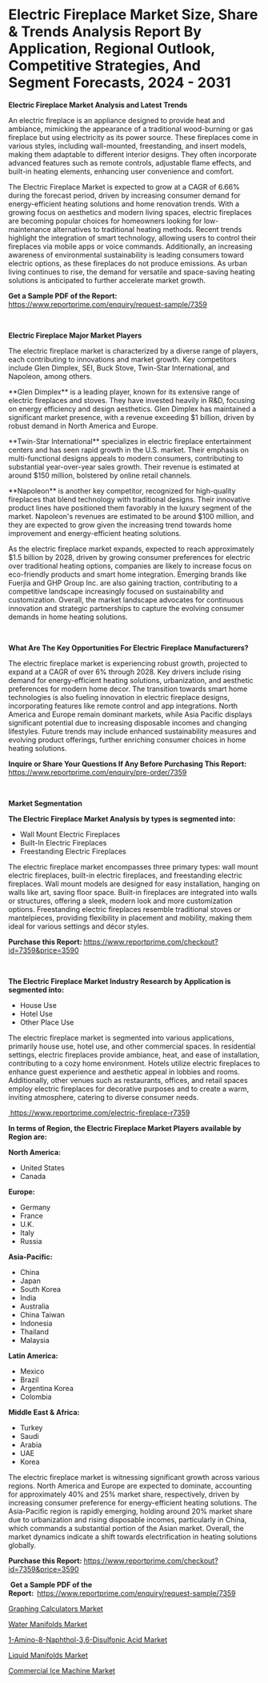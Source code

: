 <p><h1>Electric Fireplace Market Size, Share & Trends Analysis Report By Application, Regional Outlook, Competitive Strategies, And Segment Forecasts, 2024 - 2031</h1></p><p><strong>Electric Fireplace Market Analysis and Latest Trends</strong></p>
<p><p>An electric fireplace is an appliance designed to provide heat and ambiance, mimicking the appearance of a traditional wood-burning or gas fireplace but using electricity as its power source. These fireplaces come in various styles, including wall-mounted, freestanding, and insert models, making them adaptable to different interior designs. They often incorporate advanced features such as remote controls, adjustable flame effects, and built-in heating elements, enhancing user convenience and comfort.</p><p>The Electric Fireplace Market is expected to grow at a CAGR of 6.66% during the forecast period, driven by increasing consumer demand for energy-efficient heating solutions and home renovation trends. With a growing focus on aesthetics and modern living spaces, electric fireplaces are becoming popular choices for homeowners looking for low-maintenance alternatives to traditional heating methods. Recent trends highlight the integration of smart technology, allowing users to control their fireplaces via mobile apps or voice commands. Additionally, an increasing awareness of environmental sustainability is leading consumers toward electric options, as these fireplaces do not produce emissions. As urban living continues to rise, the demand for versatile and space-saving heating solutions is anticipated to further accelerate market growth.</p></p>
<p><strong>Get a Sample PDF of the Report:&nbsp;</strong> <a href="https://www.reportprime.com/enquiry/request-sample/7359?utm_campaign=1435&utm_medium=2&utm_source=Github&utm_content=ia&utm_term=18102024&utm_id=electric-fireplace">https://www.reportprime.com/enquiry/request-sample/7359</a></p>
<p>&nbsp;</p>
<p><strong>Electric Fireplace Major Market Players</strong></p>
<p><p>The electric fireplace market is characterized by a diverse range of players, each contributing to innovations and market growth. Key competitors include Glen Dimplex, SEI, Buck Stove, Twin-Star International, and Napoleon, among others.</p><p>**Glen Dimplex** is a leading player, known for its extensive range of electric fireplaces and stoves. They have invested heavily in R&D, focusing on energy efficiency and design aesthetics. Glen Dimplex has maintained a significant market presence, with a revenue exceeding $1 billion, driven by robust demand in North America and Europe.</p><p>**Twin-Star International** specializes in electric fireplace entertainment centers and has seen rapid growth in the U.S. market. Their emphasis on multi-functional designs appeals to modern consumers, contributing to substantial year-over-year sales growth. Their revenue is estimated at around $150 million, bolstered by online retail channels.</p><p>**Napoleon** is another key competitor, recognized for high-quality fireplaces that blend technology with traditional designs. Their innovative product lines have positioned them favorably in the luxury segment of the market. Napoleon's revenues are estimated to be around $100 million, and they are expected to grow given the increasing trend towards home improvement and energy-efficient heating solutions.</p><p>As the electric fireplace market expands, expected to reach approximately $1.5 billion by 2028, driven by growing consumer preferences for electric over traditional heating options, companies are likely to increase focus on eco-friendly products and smart home integration. Emerging brands like Fuerjia and GHP Group Inc. are also gaining traction, contributing to a competitive landscape increasingly focused on sustainability and customization. Overall, the market landscape advocates for continuous innovation and strategic partnerships to capture the evolving consumer demands in home heating solutions.</p></p>
<p>&nbsp;</p>
<p><strong>What Are The Key Opportunities For Electric Fireplace Manufacturers?</strong></p>
<p><p>The electric fireplace market is experiencing robust growth, projected to expand at a CAGR of over 6% through 2028. Key drivers include rising demand for energy-efficient heating solutions, urbanization, and aesthetic preferences for modern home decor. The transition towards smart home technologies is also fueling innovation in electric fireplace designs, incorporating features like remote control and app integrations. North America and Europe remain dominant markets, while Asia Pacific displays significant potential due to increasing disposable incomes and changing lifestyles. Future trends may include enhanced sustainability measures and evolving product offerings, further enriching consumer choices in home heating solutions.</p></p>
<p><strong>Inquire or Share Your Questions If Any Before Purchasing This Report:</strong> <a href="https://www.reportprime.com/enquiry/pre-order/7359?utm_campaign=1435&utm_medium=2&utm_source=Github&utm_content=ia&utm_term=18102024&utm_id=electric-fireplace">https://www.reportprime.com/enquiry/pre-order/7359</a></p>
<p>&nbsp;</p>
<p><strong>Market Segmentation</strong></p>
<p><strong>The Electric Fireplace Market Analysis by types is segmented into:</strong></p>
<p><ul><li>Wall Mount Electric Fireplaces</li><li>Built-In Electric Fireplaces</li><li>Freestanding Electric Fireplaces</li></ul></p>
<p><p>The electric fireplace market encompasses three primary types: wall mount electric fireplaces, built-in electric fireplaces, and freestanding electric fireplaces. Wall mount models are designed for easy installation, hanging on walls like art, saving floor space. Built-in fireplaces are integrated into walls or structures, offering a sleek, modern look and more customization options. Freestanding electric fireplaces resemble traditional stoves or mantelpieces, providing flexibility in placement and mobility, making them ideal for various settings and décor styles.</p></p>
<p><strong>Purchase this Report:&nbsp;</strong><a href="https://www.reportprime.com/checkout?id=7359&price=3590&utm_campaign=1435&utm_medium=2&utm_source=Github&utm_content=ia&utm_term=18102024&utm_id=electric-fireplace">https://www.reportprime.com/checkout?id=7359&price=3590</a></p>
<p>&nbsp;</p>
<p><strong>The Electric Fireplace Market Industry Research by Application is segmented into:</strong></p>
<p><ul><li>House Use</li><li>Hotel Use</li><li>Other Place Use</li></ul></p>
<p><p>The electric fireplace market is segmented into various applications, primarily house use, hotel use, and other commercial spaces. In residential settings, electric fireplaces provide ambiance, heat, and ease of installation, contributing to a cozy home environment. Hotels utilize electric fireplaces to enhance guest experience and aesthetic appeal in lobbies and rooms. Additionally, other venues such as restaurants, offices, and retail spaces employ electric fireplaces for decorative purposes and to create a warm, inviting atmosphere, catering to diverse consumer needs.</p></p>
<p><a href="https://www.reportprime.com/electric-fireplace-r7359?utm_campaign=1435&utm_medium=2&utm_source=Github&utm_content=ia&utm_term=18102024&utm_id=electric-fireplace">&nbsp;https://www.reportprime.com/electric-fireplace-r7359</a></p>
<p><strong>In terms of Region, the Electric Fireplace Market Players available by Region are:</strong></p>
<p>
    <p> <strong> North America: </strong>
        <ul>
            <li>United States</li>
            <li>Canada</li>
        </ul>
        </p> 
    <p> <strong> Europe: </strong>
        <ul>
            <li>Germany</li>
            <li>France</li>
            <li>U.K.</li>
            <li>Italy</li>
            <li>Russia</li>
        </ul>
        </p> 
    <p> <strong> Asia-Pacific: </strong>
        <ul>
            <li>China</li>
            <li>Japan</li>
            <li>South Korea</li>
            <li>India</li>
            <li>Australia</li>
            <li>China Taiwan</li>
            <li>Indonesia</li>
            <li>Thailand</li>
            <li>Malaysia</li>
        </ul>
        </p> 
    <p> <strong> Latin America: </strong>
        <ul>
            <li>Mexico</li>
            <li>Brazil</li>
            <li>Argentina Korea</li>
            <li>Colombia</li>
        </ul>
        </p> 
    <p> <strong> Middle East & Africa: </strong>
        <ul>
            <li>Turkey</li>
            <li>Saudi</li>
            <li>Arabia</li>
            <li>UAE</li>
            <li>Korea</li>
        </ul>
    </p>
    </p>
<p><p>The electric fireplace market is witnessing significant growth across various regions. North America and Europe are expected to dominate, accounting for approximately 40% and 25% market share, respectively, driven by increasing consumer preference for energy-efficient heating solutions. The Asia-Pacific region is rapidly emerging, holding around 20% market share due to urbanization and rising disposable incomes, particularly in China, which commands a substantial portion of the Asian market. Overall, the market dynamics indicate a shift towards electrification in heating solutions globally.</p></p>
<p><strong>Purchase this Report: </strong><a href="https://www.reportprime.com/checkout?id=7359&price=3590&utm_campaign=1435&utm_medium=2&utm_source=Github&utm_content=ia&utm_term=18102024&utm_id=electric-fireplace">https://www.reportprime.com/checkout?id=7359&price=3590</a></p>
<p>&nbsp;<strong>Get a Sample PDF of the Report:&nbsp;&nbsp;</strong><a href="https://www.reportprime.com/enquiry/request-sample/7359?utm_campaign=1435&utm_medium=2&utm_source=Github&utm_content=ia&utm_term=18102024&utm_id=electric-fireplace">https://www.reportprime.com/enquiry/request-sample/7359</a></p>
<p><strong></strong></p>
<p><p><a href="https://github.com/rebbeccawac8w/Market-Research-Report-List-1/blob/main/graphing-calculators-market.md?utm_campaign=1435&utm_medium=2&utm_source=Github&utm_content=ia&utm_term=18102024&utm_id=electric-fireplace">Graphing Calculators Market</a></p><p><a href="https://issuu.com/reportprime-2/docs/water-manifolds-market-size-2030.pp_31be3cac0723ce?utm_campaign=1435&utm_medium=2&utm_source=Github&utm_content=ia&utm_term=18102024&utm_id=electric-fireplace">Water Manifolds Market</a></p><p><a href="https://www.linkedin.com/pulse/influencing-factors-1-amino-8-naphthol-36-disulfonic-acid-market-aulzf?utm_campaign=1435&utm_medium=2&utm_source=Github&utm_content=ia&utm_term=18102024&utm_id=electric-fireplace">1-Amino-8-Naphthol-3,6-Disulfonic Acid Market</a></p><p><a href="https://issuu.com/reportprime-2/docs/liquid-manifolds-market-size-2030.p_dc74f8765f869f?utm_campaign=1435&utm_medium=2&utm_source=Github&utm_content=ia&utm_term=18102024&utm_id=electric-fireplace">Liquid Manifolds Market</a></p><p><a href="https://github.com/cano01c7/Market-Research-Report-List-1/blob/main/commercial-ice-machine-market.md?utm_campaign=1435&utm_medium=2&utm_source=Github&utm_content=ia&utm_term=18102024&utm_id=electric-fireplace">Commercial Ice Machine Market</a></p></p>